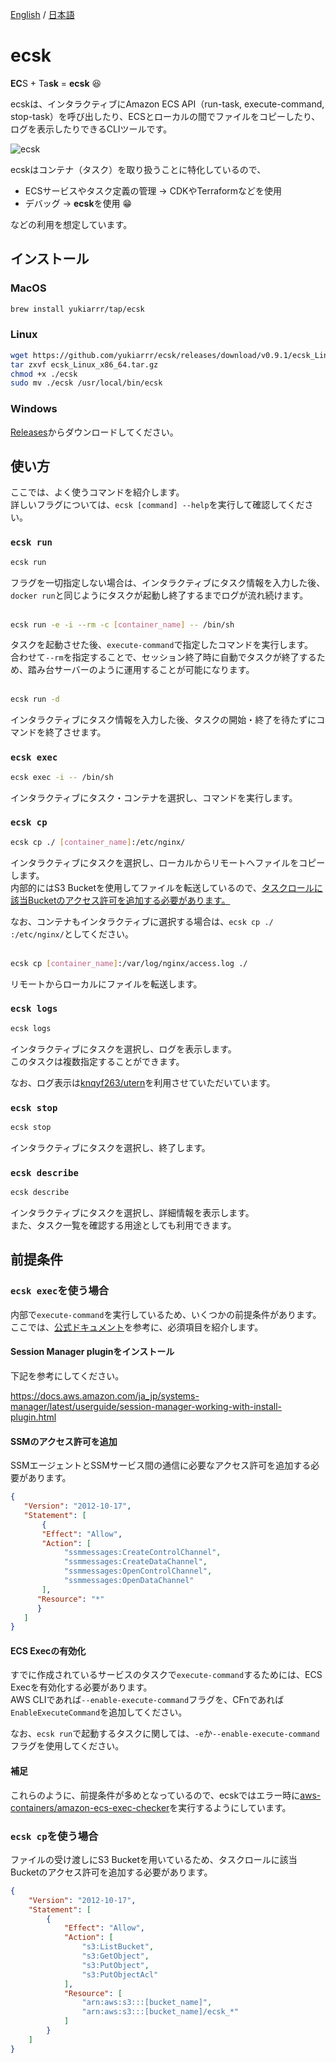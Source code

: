 [English](https://github.com/yukiarrr/ecsk/blob/main/README.md) / [日本語](https://github.com/yukiarrr/ecsk/blob/main/README.ja.md)

# ecsk

**EC**S + Ta**sk** = **ecsk** 😆

ecskは、インタラクティブにAmazon ECS API（run-task, execute-command, stop-task）を呼び出したり、ECSとローカルの間でファイルをコピーしたり、ログを表示したりできるCLIツールです。

![ecsk](https://github.com/yukiarrr/ecsk/raw/main/docs/images/ecsk.gif)

ecskはコンテナ（タスク）を取り扱うことに特化しているので、

- ECSサービスやタスク定義の管理 → CDKやTerraformなどを使用
- デバッグ → **ecsk**を使用 😁

などの利用を想定しています。

## インストール

### MacOS

```sh
brew install yukiarrr/tap/ecsk
```

### Linux

```sh
wget https://github.com/yukiarrr/ecsk/releases/download/v0.9.1/ecsk_Linux_x86_64.tar.gz
tar zxvf ecsk_Linux_x86_64.tar.gz
chmod +x ./ecsk
sudo mv ./ecsk /usr/local/bin/ecsk
```

### Windows

[Releases](https://github.com/yukiarrr/ecsk/releases)からダウンロードしてください。

## 使い方

ここでは、よく使うコマンドを紹介します。  
詳しいフラグについては、`ecsk [command] --help`を実行して確認してください。

### `ecsk run`

```sh
ecsk run
```

フラグを一切指定しない場合は、インタラクティブにタスク情報を入力した後、`docker run`と同じようにタスクが起動し終了するまでログが流れ続けます。
<br>
<br>

```sh
ecsk run -e -i --rm -c [container_name] -- /bin/sh
```

タスクを起動させた後、`execute-command`で指定したコマンドを実行します。  
合わせて`--rm`を指定することで、セッション終了時に自動でタスクが終了するため、踏み台サーバーのように運用することが可能になります。
<br>
<br>

```sh
ecsk run -d
```

インタラクティブにタスク情報を入力した後、タスクの開始・終了を待たずにコマンドを終了させます。

### `ecsk exec`

```sh
ecsk exec -i -- /bin/sh
```

インタラクティブにタスク・コンテナを選択し、コマンドを実行します。

### `ecsk cp`

```sh
ecsk cp ./ [container_name]:/etc/nginx/
```

インタラクティブにタスクを選択し、ローカルからリモートへファイルをコピーします。  
内部的にはS3 Bucketを使用してファイルを転送しているので、[タスクロールに該当Bucketのアクセス許可を追加する必要があります。](#ecsk-cpを使う場合)

なお、コンテナもインタラクティブに選択する場合は、`ecsk cp ./ :/etc/nginx/`としてください。
<br>
<br>

```sh
ecsk cp [container_name]:/var/log/nginx/access.log ./
```

リモートからローカルにファイルを転送します。

### `ecsk logs`

```sh
ecsk logs
```

インタラクティブにタスクを選択し、ログを表示します。  
このタスクは複数指定することができます。

なお、ログ表示は[knqyf263/utern](https://github.com/knqyf263/utern)を利用させていただいています。

### `ecsk stop`

```sh
ecsk stop
```

インタラクティブにタスクを選択し、終了します。

### `ecsk describe`

```sh
ecsk describe
```

インタラクティブにタスクを選択し、詳細情報を表示します。  
また、タスク一覧を確認する用途としても利用できます。

## 前提条件

### `ecsk exec`を使う場合

内部で`execute-command`を実行しているため、いくつかの前提条件があります。  
ここでは、[公式ドキュメント](https://docs.aws.amazon.com/ja_jp/AmazonECS/latest/developerguide/ecs-exec.html)を参考に、必須項目を紹介します。

#### Session Manager pluginをインストール

下記を参考にしてください。

https://docs.aws.amazon.com/ja_jp/systems-manager/latest/userguide/session-manager-working-with-install-plugin.html

#### SSMのアクセス許可を追加

SSMエージェントとSSMサービス間の通信に必要なアクセス許可を追加する必要があります。

```json
{
   "Version": "2012-10-17",
   "Statement": [
       {
       "Effect": "Allow",
       "Action": [
            "ssmmessages:CreateControlChannel",
            "ssmmessages:CreateDataChannel",
            "ssmmessages:OpenControlChannel",
            "ssmmessages:OpenDataChannel"
       ],
      "Resource": "*"
      }
   ]
}
```

#### ECS Execの有効化

すでに作成されているサービスのタスクで`execute-command`するためには、ECS Execを有効化する必要があります。  
AWS CLIであれば`--enable-execute-command`フラグを、CFnであれば`EnableExecuteCommand`を追加してください。

なお、`ecsk run`で起動するタスクに関しては、`-e`か`--enable-execute-command`フラグを使用してください。

#### 補足

これらのように、前提条件が多めとなっているので、ecskではエラー時に[aws-containers/amazon-ecs-exec-checker](https://github.com/aws-containers/amazon-ecs-exec-checker)を実行するようにしています。

### `ecsk cp`を使う場合

ファイルの受け渡しにS3 Bucketを用いているため、タスクロールに該当Bucketのアクセス許可を追加する必要があります。

```json
{
    "Version": "2012-10-17",
    "Statement": [
        {
            "Effect": "Allow",
            "Action": [
                "s3:ListBucket",
                "s3:GetObject",
                "s3:PutObject",
                "s3:PutObjectAcl"
            ],
            "Resource": [
                "arn:aws:s3:::[bucket_name]",
                "arn:aws:s3:::[bucket_name]/ecsk_*"
            ]
        }
    ]
}
```
